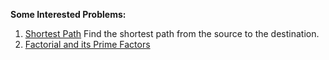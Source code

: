 **Some Interested Problems:**
  1. [Shortest Path](https://github.com/kwy518/The-Solution/tree/master/Shortest%20Path) 
  Find the shortest path from the source to the destination.
  2. [Factorial and its Prime Factors](https://github.com/kwy518/The-Solution/new/master/Factorial-and-its-Prime-Factors)
